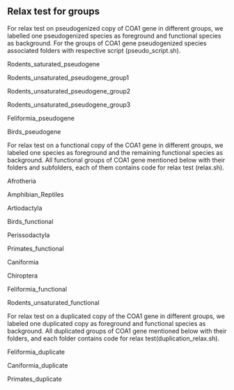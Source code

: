 ## Relax test for groups

For relax test on pseudogenized copy of COA1 gene in different groups, we labelled one pseudogenized species as foreground and functional species as background. For the groups of COA1 gene pseudogenized species associated folders with respective script (pseudo_script.sh).

Rodents_saturated_pseudogene

Rodents_unsaturated_pseudogene_group1

Rodents_unsaturated_pseudogene_group2

Rodents_unsaturated_pseudogene_group3

Feliformia_pseudogene

Birds_pseudogene

For relax test on a functional copy of the COA1 gene in different groups, we labeled one species as foreground and the remaining functional species as background. All functional groups of COA1 gene mentioned below with their folders and subfolders, each of them contains code for relax test (relax.sh).

Afrotheria

Amphibian_Reptiles

Artiodactyla

Birds_functional

Perissodactyla

Primates_functional

Caniformia

Chiroptera

Feliformia_functional

Rodents_unsaturated_functional

For relax test on a duplicated copy of the COA1 gene in different groups, we labeled one duplicated copy as foreground and functional species as background. All duplicated groups of COA1 gene mentioned below with their folders, and each folder contains code for relax test(duplication_relax.sh).

Feliformia_duplicate

Caniformia_duplicate

Primates_duplicate
